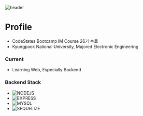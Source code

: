 ![header](https://capsule-render.vercel.app/api?type=wave&color=auto&height=300&section=header&text=capsule%20render&fontSize=90)

# Profile
- CodeStates Bootcamp IM Course 26기 수료
- Kyungpook National University, Majored Electronic Engineering





### Current
- Learning Web, Especially Backend





### Backend Stack
- ![NODEJS](https://img.shields.io/badge/BACK-NODEJS-brightgreen)
- ![EXPRESS](https://img.shields.io/badge/BACK-EXPRESS-lightgrey)
- ![MYSQL](https://img.shields.io/badge/BACK-MYSQL-blue)
- ![SEQUELIZE](https://img.shields.io/badge/BACK-SEQUELIZE-red)
